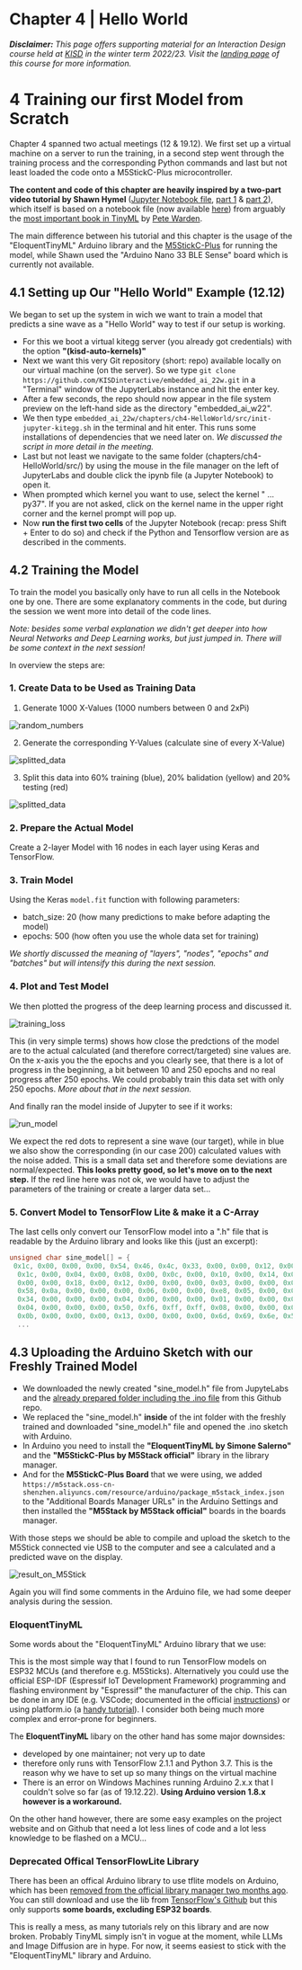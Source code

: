 # Chapter 4 | Hello World

***Disclaimer:*** *This page offers supporting material for an Interaction Design course held at [KISD](https://kisd.de) in the winter term 2022/23. Visit the [landing page](https://github.com/KISDinteractive/fundamentals22w) of this course for more information.*

# 4 Training our first Model from Scratch

Chapter 4 spanned two actual meetings (12 & 19.12). We first set up a virtual machine on a server to run the training, in a second step went through the training process and the corresponding Python commands and last but not least loaded the code onto a M5StickC-Plus microcontroller.

**The content and code of this chapter are heavily inspired by a two-part video tutorial by Shawn Hymel** ([Jupyter Notebook file](https://gist.github.com/ShawnHymel/79237fe6aee5a3653c497d879f746c0c), [part 1](https://www.youtube.com/watch?v=BzzqYNYOcWc) & [part 2](https://www.youtube.com/watch?v=dU01M61RW8s)), which itself is based on a notebook file (now available [here](https://github.com/tensorflow/tflite-micro/blob/main/tensorflow/lite/micro/examples/hello_world/create_sine_model.ipynb)) from arguably the [most important book in TinyML](https://www.oreilly.com/library/view/tinyml/9781492052036/) by [Pete Warden](https://github.com/petewarden).

The main difference between his tutorial and this chapter is the usage of the "EloquentTinyML" Arduino library and the [M5StickC-Plus](https://shop.m5stack.com/products/m5stickc-plus-esp32-pico-mini-iot-development-kit) for running the model, while Shawn used the "Arduino Nano 33 BLE Sense" board which is currently not available.

## 4.1 Setting up Our "Hello World" Example (12.12)

We began to set up the system in wich we want to train a model that predicts a sine wave as a "Hello World" way to test if our setup is working.
- For this we boot a virtual kitegg server (you already got credentials) with the option **"(kisd-auto-kernels)"**
- Next we want this very Git repository (short: repo) available locally on our virtual machine (on the server). So we type `git clone https://github.com/KISDinteractive/embedded_ai_22w.git` in a "Terminal" window of the JupyterLabs instance and hit the enter key.
- After a few seconds, the repo should now appear in the file system preview on the left-hand side as the directory "embedded_ai_w22".
- We then type `embedded_ai_22w/chapters/ch4-HelloWorld/src/init-jupyter-kitegg.sh` in the terminal and hit enter. This runs some installations of dependencies that we need later on. *We discussed the script in more detail in the meeting.*
- Last but not least we navigate to the same folder (chapters/ch4-HelloWorld/src/) by using the mouse in the file manager on the left of JupyterLabs and double click the ipynb file (a Jupyter Notebook) to open it. 
- When prompted which kernel you want to use, select the kernel " ... py37". If you are not asked, click on the kernel name in the upper right corner and the kernel prompt will pop up.
- Now **run the first two cells** of the Jupyter Notebook (recap: press Shift + Enter to do so) and check if the Python and Tensorflow version are as described in the comments.

## 4.2 Training the Model

To train the model you basically only have to run all cells in the Notebook one by one. There are some explanatory comments in the code, but during the session we went more into detail of the code lines. 

*Note: besides some verbal explanation we didn't get deeper into how Neural Networks and Deep Learning works, but just jumped in. There will be some context in the next session!*

In overview the steps are:

### 1. Create Data to be Used as Training Data

1. Generate 1000 X-Values (1000 numbers between 0 and 2xPi)

![random_numbers](img/random_numbers.png)

2. Generate the corresponding Y-Values (calculate sine of every X-Value)

![splitted_data](img/dataset.png)

3. Split this data into 60% training (blue), 20% balidation (yellow) and 20% testing (red)

![splitted_data](img/splitted_data.png)

### 2. Prepare the Actual Model

Create a 2-layer Model with 16 nodes in each layer using Keras and TensorFlow.

### 3. Train Model

Using the Keras `model.fit` function with following parameters:

- batch_size: 20 (how many predictions to make before adapting the model)
- epochs: 500 (how often you use the whole data set for training)

*We shortly discussed the meaning of "layers", "nodes", "epochs" and "batches" but will intensify this during the next session.*

### 4. Plot and Test Model

We then plotted the progress of the deep learning process and discussed it.

![training_loss](img/training_loss.png)

This (in very simple terms) shows how close the predctions of the model are to the actual calculated (and therefore correct/targeted) sine values are. On the x-axis you the the epochs and you clearly see, that there is a lot of progress in the beginning, a bit between 10 and 250 epochs and no real progress after 250 epochs. We could probably train this data set with only 250 epochs. *More about that in the next session.*

And finally ran the model inside of Jupyter to see if it works:

![run_model](img/run_model.png)

We expect the red dots to represent a sine wave (our target), while in blue we also show the corresponding (in our case 200) calculated values with the noise added. This is a small data set and therefore some deviations are normal/expected. 
**This looks pretty good, so let's move on to the next step.** If the red line here was not ok, we would have to adjust the parameters of the training or create a larger data set...

### 5. Convert Model to TensorFlow Lite & make it a C-Array

The last cells only convert our TensorFlow model into a ".h" file that is readable by the Arduino library and looks like this (just an excerpt):

```c
unsigned char sine_model[] = {
 0x1c, 0x00, 0x00, 0x00, 0x54, 0x46, 0x4c, 0x33, 0x00, 0x00, 0x12, 0x00,
  0x1c, 0x00, 0x04, 0x00, 0x08, 0x00, 0x0c, 0x00, 0x10, 0x00, 0x14, 0x00,
  0x00, 0x00, 0x18, 0x00, 0x12, 0x00, 0x00, 0x00, 0x03, 0x00, 0x00, 0x00,
  0x58, 0x0a, 0x00, 0x00, 0x00, 0x06, 0x00, 0x00, 0xe8, 0x05, 0x00, 0x00,
  0x34, 0x00, 0x00, 0x00, 0x04, 0x00, 0x00, 0x00, 0x01, 0x00, 0x00, 0x00,
  0x04, 0x00, 0x00, 0x00, 0x50, 0xf6, 0xff, 0xff, 0x08, 0x00, 0x00, 0x00,
  0x0b, 0x00, 0x00, 0x00, 0x13, 0x00, 0x00, 0x00, 0x6d, 0x69, 0x6e, 0x5f,
  ...
```

## 4.3 Uploading the Arduino Sketch with our Freshly Trained Model

- We downloaded the newly created "sine_model.h" file from JupyteLabs and the [already prepared folder including the .ino file](chapters/ch4-HelloWorld/src/M5Stick-TF-SineWave) from this Github repo.
- We replaced the "sine_model.h" **inside** of the int folder with the freshly trained and downloaded "sine_model.h" file and opened the .ino sketch with Arduino. 
- In Arduino you need to install the **"EloquentTinyML by Simone Salerno"** and the **"M5StickC-Plus by M5Stack official"** library in the library manager. 
- And for the **M5StickC-Plus Board** that we were using, we added `https://m5stack.oss-cn-shenzhen.aliyuncs.com/resource/arduino/package_m5stack_index.json` to the "Additional Boards Manager URLs" in the Arduino Settings and then installed the **"M5Stack by M5Stack official"** boards in the boards manager.

With those steps we should be able to compile and upload the sketch to the M5Stick connected vie USB to the computer and see a calculated and a predicted wave on the display.

![result_on_M5Stick](img/result_on_M5Stick.jpeg)

Again you will find some comments in the Arduino file, we had some deeper analysis during the session.

### EloquentTinyML

Some words about the "EloquentTinyML" Arduino library that we use:

This is the most simple way that I found to run TensorFlow models on ESP32 MCUs (and therefore e.g. M5Sticks). Alternatively you could use the official ESP-IDF (Espressif IoT Development Framework) programming and flashing environment by "Espressif" the manufacturer of the chip. This can be done in any IDE (e.g. VSCode; documented in the official [instructions](https://docs.espressif.com/projects/esp-idf/en/latest/esp32/get-started/index.html#)) or using platform.io (a [handy tutorial](https://www.survivingwithandroid.com/run-tensorflow-lite-esp32-platformio/)). I consider both being much more complex and error-prone for beginners.

The **EloquentTinyML** libary on the other hand has some major downsides: 

- developed by one maintainer; not very up to date
- therefore only runs with TensorFlow 2.1.1 and Python 3.7. This is the reason why we have to set up so many things on the virtual machine
- There is an error on Windows Machines running Arduino 2.x.x that I couldn't solve so far (as of 19.12.22). **Using Arduino version 1.8.x however is a workaround.**

On the other hand however, there are some easy examples on the project website and on Github that need a lot less lines of code and a lot less knowledge to be flashed on a MCU...

### Deprecated Offical TensorFlowLite Library

There has been an offical Arduino library to use tflite models on Arduino, which has been [removed from the official library manager two months ago](https://github.com/arduino/library-registry/pull/1748). You can still download and use the lib from [TensorFlow's Github](https://github.com/tensorflow/tflite-micro-arduino-examples#github) but this only supports **some boards, excluding ESP32 boards**. 

This is really a mess, as many tutorials rely on this library and are now broken. Probably TinyML simply isn't in vogue at the moment, while LLMs and Image Diffusion are in hype. For now, it seems easiest to stick with the "EloquentTinyML" library and Arduino.
